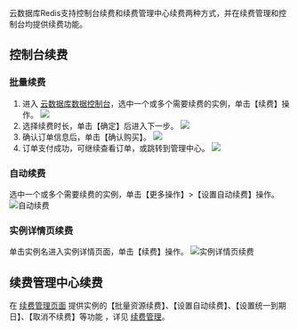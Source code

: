 云数据库Redis支持控制台续费和续费管理中心续费两种方式，并在续费管理和控制台均提供续费功能。

## 控制台续费
### 批量续费
 1. 进入 [云数据库数据控制台](https://console.cloud.tencent.com/cdb)，选中一个或多个需要续费的实例，单击【续费】操作。
 ![](https://mc.qcloudimg.com/static/img/83008284f2d39df398d2cce0cc3eb706/check_one.png)
 2. 选择续费时长，单击【确定】后进入下一步。
 ![](https://mc.qcloudimg.com/static/img/2e4a806ce72aeacfc9fd0ca2d4446bfb/check_two.png)
 3. 确认订单信息后，单击【确认购买】。
 ![](https://mc.qcloudimg.com/static/img/6a6ca027e73ae123bef06cbc443bcf9d/check_three.png)
 4. 订单支付成功，可继续查看订单，或跳转到管理中心。
 ![](https://mccdn.qcloud.com/img56825d7c5d5ea.png)

### 自动续费
选中一个或多个需要续费的实例，单击【更多操作】>【设置自动续费】操作。
![自动续费](https://mc.qcloudimg.com/static/img/1f4c68979c718e4a75734ca91f37c4ac/step5.png)


### 实例详情页续费
单击实例名进入实例详情页面，单击【续费】操作。
![实例详情页续费](https://mc.qcloudimg.com/static/img/a4403f63257ebe96b62867f22417d356/step6.png)


## 续费管理中心续费
 在 <a href="https://console.cloud.tencent.com/account/renewal" target="_blank">续费管理页面</a> 提供实例的【批量资源续费】、【设置自动续费】、【设置统一到期日】、【取消不续费】等功能 ，详见 <a href="https://cloud.tencent.com/document/product/555/7454" target="_blank">续费管理</a>。


 
